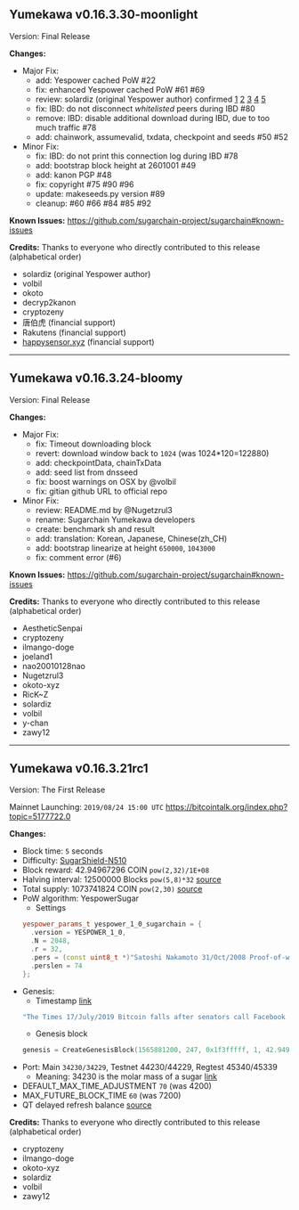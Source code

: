 ## Yumekawa v0.16.3.30-moonlight

Version: Final Release

**Changes:**
- Major Fix:
  * add: Yespower cached PoW #22 
  * fix: enhanced Yespower cached PoW #61 #69 
  * review: solardiz (original Yespower author) confirmed [1](https://github.com/sugarchain-project/sugarchain/pull/22#issuecomment-568301895) [2](https://github.com/sugarchain-project/sugarchain/pull/22#issuecomment-568306963) [3](https://github.com/sugarchain-project/sugarchain/pull/22#issuecomment-568505605) [4](https://github.com/sugarchain-project/sugarchain/issues/31#issuecomment-583833642) [5](https://github.com/sugarchain-project/sugarchain/issues/32#issuecomment-568302174)
  * fix: IBD: do not disconnect *whitelisted* peers during IBD #80 
  * remove: IBD: disable additional download during IBD, due to too much traffic #78 
  * add: chainwork, assumevalid, txdata, checkpoint and seeds #50 #52 
- Minor Fix:
  * fix: IBD: do not print this connection log during IBD #78 
  * add: bootstrap block height at 2601001 #49 
  * add: kanon PGP #48 
  * fix: copyright #75 #90 #96 
  * update: makeseeds.py version #89 
  * cleanup: #60 #66 #84 #85 #92 

**Known Issues:**
https://github.com/sugarchain-project/sugarchain#known-issues

**Credits:**
Thanks to everyone who directly contributed to this release (alphabetical order)

- solardiz (original Yespower author)
- volbil
- okoto
- decryp2kanon
- cryptozeny
- 唐伯虎 (financial support)
- Rakutens (financial support)
- [happysensor.xyz](http://happysensor.xyz/) (financial support)

-----

## Yumekawa v0.16.3.24-bloomy

Version: Final Release

**Changes:**
- Major Fix:
  * fix: Timeout downloading block
  * revert: download window back to `1024` (was 1024*120=122880)
  * add: checkpointData, chainTxData
  * add: seed list from dnsseed
  * fix: boost warnings on OSX by @volbil
  * fix: gitian github URL to official repo
- Minor Fix:
  * review: README.md by @Nugetzrul3
  * rename: Sugarchain Yumekawa developers
  * create: benchmark sh and result
  * add: translation: Korean, Japanese, Chinese(zh_CH)
  * add: bootstrap linearize at height `650000`, `1043000`
  * fix: comment error (#6)

**Known Issues:**
https://github.com/sugarchain-project/sugarchain#known-issues

**Credits:**
Thanks to everyone who directly contributed to this release (alphabetical order)

- AestheticSenpai
- cryptozeny
- ilmango-doge
- joeland1
- nao20010128nao
- Nugetzrul3
- okoto-xyz
- RicK~Z
- solardiz
- volbil
- y-chan
- zawy12

-----

## Yumekawa v0.16.3.21rc1

Version: The First Release

Mainnet Launching: `2019/08/24 15:00 UTC`
https://bitcointalk.org/index.php?topic=5177722.0

**Changes:**
- Block time: `5` seconds
- Difficulty: [SugarShield-N510](https://github.com/sugarchain-project/sugarchain/blob/master-v0.16.3/src/pow.cpp)
- Block reward: 42.94967296 COIN `pow(2,32)/1E+08`
- Halving interval: 12500000 Blocks `pow(5,8)*32` [source](https://github.com/sugarchain-project/sugarchain/blob/32c7d945cda04374f1abbcb8e9787704e7171d4e/src/validation.cpp#L1168-L1211)
- Total supply: 1073741824 COIN `pow(2,30)` [source](https://github.com/sugarchain-project/yumekawa-utils)
- PoW algorithm: YespowerSugar
  * Settings
  ```cpp
  yespower_params_t yespower_1_0_sugarchain = {
    .version = YESPOWER_1_0,
    .N = 2048,
    .r = 32,
    .pers = (const uint8_t *)"Satoshi Nakamoto 31/Oct/2008 Proof-of-work is essentially one-CPU-one-vote",
    .perslen = 74
  };
  ```
- Genesis:
  * Timestamp [link](https://www.thetimes.co.uk/article/facebook-s-libra-knocks-bitcoin-b3zvn67k0)
  ```cpp
  "The Times 17/July/2019 Bitcoin falls after senators call Facebook delusional over libra"
  ```
  * Genesis block
  ```cpp
  genesis = CreateGenesisBlock(1565881200, 247, 0x1f3fffff, 1, 42.94967296 * COIN);
  ```
- Port: Main `34230/34229`, Testnet 44230/44229, Regtest 45340/45339
  * Meaning: 34230 is the molar mass of a sugar [link](https://twitter.com/cryptozeny/status/1130167161475911682)
- DEFAULT_MAX_TIME_ADJUSTMENT `70` (was 4200)
- MAX_FUTURE_BLOCK_TIME `60` (was 7200)
- QT delayed refresh balance [source](https://github.com/sugarchain-project/sugarchain/commit/72436c90b29844cf507895df053103f9b6840776#diff-2e3836af182cfb375329c3463ffd91f8)

**Credits:**
Thanks to everyone who directly contributed to this release (alphabetical order)
- cryptozeny
- ilmango-doge
- okoto-xyz
- solardiz
- volbil
- zawy12
